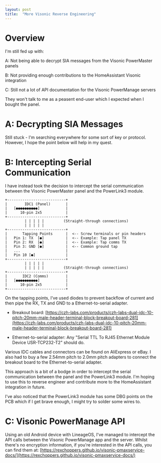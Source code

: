```yaml
---
layout: post
title:  "More Visonic Reverse Engineering"
---
```


# Overview
I'm still fed up with:

A: Not being able to decrypt SIA messages from the Visonic PowerMaster panels

B: Not providing enough contributions to the HomeAssistant Visonic integration

C: Still not a lot of API documentation for the Visonic PowerManage servers

They won't talk to me as a peasent end-user which I expected when I bought the panel.

# A: Decrypting SIA Messages
Still stuck - I'm searching everywhere for some sort of key or protocol. However, I hope the point below will help in my quest.

# B: Intercepting Serial Communication
I have instead took the decision to intercept the serial communication between the Visonic PowerMaster panel and the PowerLink3 module.

```
+---------------------------+
|        IDC1 (Panel)       |
|   [●●●●●●●●●●]            |
|      10-pin 2x5           |
+---------------------------+
         | | | | |         (Straight-through connections)
         | | | | |
+---------------------------+
|       Tapping Points      |  <-- Screw terminals or pin headers
|   Pin 1: TX  [●]          |  <-- Example: Tap panel TX
|   Pin 2: RX  [●]          |  <-- Example: Tap comms TX
|   Pin 3: GND [●]          |  <-- Common ground tap
|   ...                     |
|   Pin 10 [●]              |
+---------------------------+
         | | | | |
         | | | | |         (Straight-through connections)
+---------------------------+
|       IDC2 (Comms)        |
|   [●●●●●●●●●●]            |
|      10-pin 2x5           |
+---------------------------+
```

On the tapping points, I've used diodes to prevent backflow of current and then pipe the RX, TX and GND to a Ethernet-to-serial adapter.

- Breakout board: [https://czh-labs.com/products/czh-labs-dual-idc-10-pitch-20mm-male-header-terminal-block-breakout-board-281](https://czh-labs.com/products/czh-labs-dual-idc-10-pitch-20mm-male-header-terminal-block-breakout-board-281)

- Ethernet-to-serial adapter: Any "Serial TTL To RJ45 Ethernet Module Device USR-TCP232-T2" should do.

Various IDC cables and connectors can be found on AliExpress or eBay. I also had to buy a few 2.54mm pitch to 2.0mm pitch adapters to connect the breakout board to the Ethernet-to-serial adapter.

This approach is a bit of a bodge in order to intercept the serial communication between the panel and the PowerLink3 module. I'm hoping to use this to reverse engineer and contribute more to the HomeAssistant integration in future.

I've also noticed that the PowerLink3 module has some DBG points on the PCB which if I get brave enough, I might try to solder some wires to.

# C: Visonic PowerManage API
Using an old Android device with LineageOS, I've managed to intercept the API calls between the Visonic PowerManage app and the server. Whilst there's no encryption information, if you're interested in the API calls, you can find them at: [https://rexchoppers.github.io/visonic-pmaxservice-docs/](https://rexchoppers.github.io/visonic-pmaxservice-docs/)